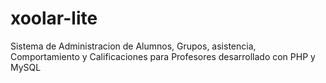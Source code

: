 # xoolar-lite
Sistema de Administracion de Alumnos, Grupos, asistencia, Comportamiento y Calificaciones para Profesores desarrollado con PHP y MySQL
